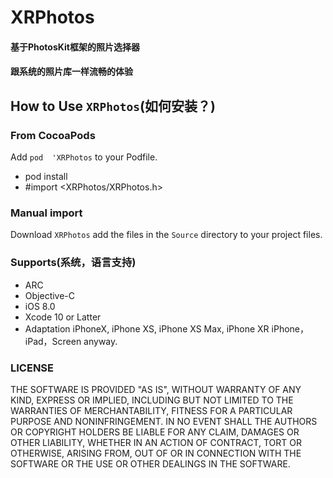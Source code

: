 # XRPhotos
#### 基于PhotosKit框架的照片选择器
#### 跟系统的照片库一样流畅的体验

## How to Use `XRPhotos`(如何安装？)

### From CocoaPods

Add `pod  'XRPhotos` to your Podfile.
* pod install
* #import <XRPhotos/XRPhotos.h>
  
### Manual import

Download `XRPhotos` add the files in the `Source` directory to your project files.

### Supports(系统，语言支持)

* ARC
* Objective-C
* iOS 8.0
* Xcode 10 or Latter
* Adaptation iPhoneX, iPhone XS, iPhone XS Max, iPhone XR
iPhone，iPad，Screen anyway.

### LICENSE

THE SOFTWARE IS PROVIDED "AS IS", WITHOUT WARRANTY OF ANY KIND, EXPRESS OR
IMPLIED, INCLUDING BUT NOT LIMITED TO THE WARRANTIES OF MERCHANTABILITY,
FITNESS FOR A PARTICULAR PURPOSE AND NONINFRINGEMENT. IN NO EVENT SHALL THE
AUTHORS OR COPYRIGHT HOLDERS BE LIABLE FOR ANY CLAIM, DAMAGES OR OTHER
LIABILITY, WHETHER IN AN ACTION OF CONTRACT, TORT OR OTHERWISE, ARISING FROM,
OUT OF OR IN CONNECTION WITH THE SOFTWARE OR THE USE OR OTHER DEALINGS IN THE
SOFTWARE.
